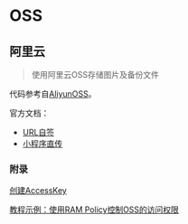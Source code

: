 # OSS

## 阿里云
> 使用阿里云OSS存储图片及备份文件

代码参考自[AliyunOSS](https://github.com/ZeeRoc/AliyunOSS)。

官方文档：

- [URL自签](https://help.aliyun.com/document_detail/100670.html?spm=a2c4g.11186623.6.725.2d814449Sca6p7&accounttraceid=f32998d4a05f48b98c891a47cedce8cccafl)
- [小程序直传](https://help.aliyun.com/document_detail/92883.html?spm=a2c4g.11186623.6.1269.354460casu6Ll9)

### 附录

[创建AccessKey](https://help.aliyun.com/document_detail/53045.html)

[教程示例：使用RAM Policy控制OSS的访问权限](https://help.aliyun.com/document_detail/66934.html)
